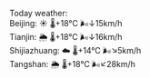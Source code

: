 Today weather:  
Beijing: ☀️   🌡️+18°C 🌬️↓15km/h  
Tianjin: 🌦   🌡️+18°C 🌬️↓16km/h  
Shijiazhuang: ☁️   🌡️+14°C 🌬️↘5km/h  
Tangshan: 🌦   🌡️+18°C 🌬️↙28km/h  
